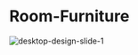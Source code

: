 # Room-Furniture
![desktop-design-slide-1](https://user-images.githubusercontent.com/125037114/235671101-e0306aa6-afad-49bb-9ef8-4fdfaef7ae1b.jpg)
